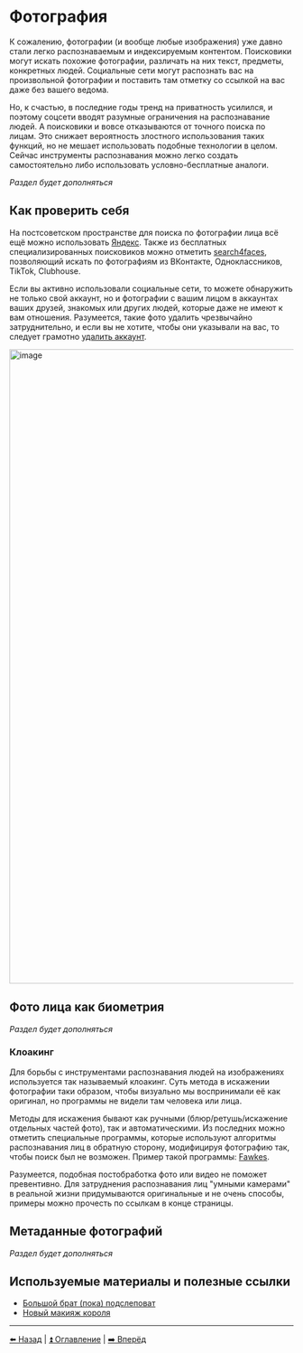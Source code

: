 # Фотография

К сожалению, фотографии (и вообще любые изображения) уже давно стали легко распознаваемым и индексируемым контентом.
Поисковики могут искать похожие фотографии, различать на них текст, предметы, конкретных людей. Социальные
сети могут распознать вас на произвольной фотографии и поставить там отметку со ссылкой на вас даже без вашего ведома.

Но, к счастью, в последние годы тренд на приватность усилился, и поэтому соцсети вводят разумные ограничения
на распознавание людей. А поисковики и вовсе отказываются от точного поиска по лицам. Это снижает вероятность
злостного использования таких функций, но не мешает использовать подобные технологии в целом.
Сейчас инструменты распознавания можно легко создать самостоятельно либо использовать условно-бесплатные аналоги.

*Раздел будет дополняться*

## Как проверить себя

На постсоветском пространстве для поиска по фотографии лица всё ещё можно использовать [Яндекс](https://images.yandex.ru/).
Также из бесплатных специализированных поисковиков можно отметить [search4faces](https://search4faces.com/), позволяющий
искать по фотографиям из ВКонтакте, Одноклассников, TikTok, Clubhouse.

Если вы активно использовали социальные сети, то можете обнаружить не только свой аккаунт, но и фотографии с вашим лицом
в аккаунтах ваших друзей, знакомых или других людей, которые даже не имеют к вам отношения. Разумеется, такие фото удалить
чрезвычайно затруднительно, и если вы не хотите, чтобы они указывали на вас, то следует грамотно [удалить аккаунт](./deleteme.md).

<img width="1123" alt="image" src="https://user-images.githubusercontent.com/31013580/193446993-ae071840-49f2-45f3-b517-6b1e2a97a510.png">

## Фото лица как биометрия

*Раздел будет дополняться*

### Клоакинг

Для борьбы с инструментами распознавания людей на изображениях используется так называемый клоакинг.
Суть метода в искажении фотографии таки образом, чтобы визуально мы воспринимали её как оригинал,
но программы не видели там человека или лица.

Методы для искажения бывают как ручными (блюр/ретушь/искажение отдельных частей фото), так и автоматическими.
Из последних можно отметить специальные программы, которые используют алгоритмы распознавания лиц в обратную сторону,
модифицируя фотографию так, чтобы поиск был не возможен. Пример такой программы: [Fawkes](https://github.com/Shawn-Shan/fawkes).

Разумеется, подобная постобработка фото или видео не поможет превентивно. Для затруднения распознавания лиц "умными камерами" в
реальной жизни придумываются оригинальные и не очень способы, примеры можно прочесть по ссылкам в конце страницы.

## Метаданные фотографий

*Раздел будет дополняться*

## Используемые материалы и полезные ссылки

- [Большой брат (пока) подслеповат](https://habr.com/ru/post/586094/)
- [Новый макияж короля](https://telegra.ph/Novyj-makiyazh-korolya-07-14)

---

[⬅️ Назад](./password.md) | [⏫ Оглавление](../README.md) | [➡️ Вперёд](./breaches.md)
